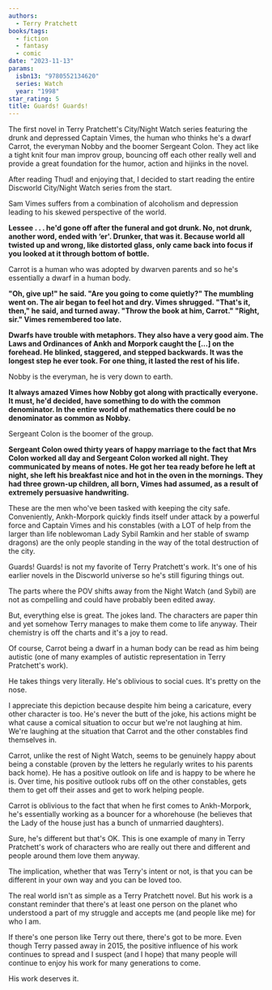```yaml
---
authors:
  - Terry Pratchett
books/tags:
  - fiction
  - fantasy
  - comic
date: "2023-11-13"
params:
  isbn13: "9780552134620"
  series: Watch
  year: "1998"
star_rating: 5
title: Guards! Guards!
---
```


The first novel in Terry Pratchett's City/Night Watch series featuring the drunk and depressed Captain Vimes, the human who thinks he's a dwarf Carrot, the everyman Nobby and the boomer Sergeant Colon. They act like a tight knit four man improv group, bouncing off each other really well and provide a great foundation for the humor, action and hijinks in the novel.

<!--more-->

After reading Thud! and enjoying that, I decided to start reading the entire Discworld City/Night Watch series from the start.

Sam Vimes suffers from a combination of alcoholism and depression leading to his skewed perspective of the world.

**Lessee . . . he'd gone off after the funeral and got drunk. No, not drunk, another word, ended with ‘er'. Drunker, that was it. Because world all twisted up and wrong, like distorted glass, only came back into focus if you looked at it through bottom of bottle.**

Carrot is a human who was adopted by dwarven parents and so he's essentially a dwarf in a human body.

**"Oh, give up!" he said. "Are you going to come quietly?" The mumbling went on. The air began to feel hot and dry. Vimes shrugged. "That's it, then," he said, and turned away. "Throw the book at him, Carrot." "Right, sir." Vimes remembered too late.**

**Dwarfs have trouble with metaphors. They also have a very good aim. The Laws and Ordinances of Ankh and Morpork caught the [...] on the forehead. He blinked, staggered, and stepped backwards. It was the longest step he ever took. For one thing, it lasted the rest of his life.**

Nobby is the everyman, he is very down to earth.

**It always amazed Vimes how Nobby got along with practically everyone. It must, he'd decided, have something to do with the common denominator. In the entire world of mathematics there could be no denominator as common as Nobby.**

Sergeant Colon is the boomer of the group.

**Sergeant Colon owed thirty years of happy marriage to the fact that Mrs Colon worked all day and Sergeant Colon worked all night. They communicated by means of notes. He got her tea ready before he left at night, she left his breakfast nice and hot in the oven in the mornings. They had three grown-up children, all born, Vimes had assumed, as a result of extremely persuasive handwriting.**

These are the men who've been tasked with keeping the city safe. Conveniently, Ankh-Morpork quickly finds itself under attack by a powerful force and Captain Vimes and his constables (with a LOT of help from the larger than life noblewoman Lady Sybil Ramkin and her stable of swamp dragons) are the only people standing in the way of the total destruction of the city.

Guards! Guards! is not my favorite of Terry Pratchett's work. It's one of his earlier novels in the Discworld universe so he's still figuring things out.

The parts where the POV shifts away from the Night Watch (and Sybil) are not as compelling and could have probably been edited away.

But, everything else is great. The jokes land. The characters are paper thin and yet somehow Terry manages to make them come to life anyway. Their chemistry is off the charts and it's a joy to read.

Of course, Carrot being a dwarf in a human body can be read as him being autistic (one of many examples of autistic representation in Terry Pratchett's work).

He takes things very literally. He's oblivious to social cues. It's pretty on the nose.

I appreciate this depiction because despite him being a caricature, every other character is too. He's never the butt of the joke, his actions might be what cause a comical situation to occur but we're not laughing at him. We're laughing at the situation that Carrot and the other constables find themselves in.

Carrot, unlike the rest of Night Watch, seems to be genuinely happy about being a constable (proven by the letters he regularly writes to his parents back home). He has a positive outlook on life and is happy to be where he is. Over time, his positive outlook rubs off on the other constables, gets them to get off their asses and get to work helping people.

Carrot is oblivious to the fact that when he first comes to Ankh-Morpork, he's essentially working as a bouncer for a whorehouse (he believes that the Lady of the house just has a bunch of unmarried daughters).

Sure, he's different but that's OK. This is one example of many in Terry Pratchett's work of characters who are really out there and different and people around them love them anyway.

The implication, whether that was Terry's intent or not, is that you can be different in your own way and you can be loved too.

The real world isn't as simple as a Terry Pratchett novel. But his work is a constant reminder that there's at least one person on the planet who understood a part of my struggle and accepts me (and people like me) for who I am.

If there's one person like Terry out there, there's got to be more. Even though Terry passed away in 2015, the positive influence of his work continues to spread and I suspect (and I hope) that many people will continue to enjoy his work for many generations to come.

His work deserves it.
